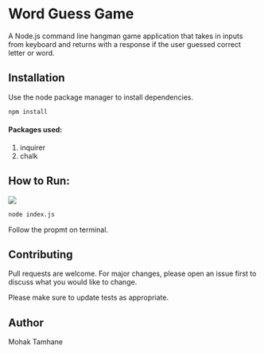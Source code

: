 # Word Guess Game

A Node.js command line hangman game application that takes in inputs from keyboard and returns with a response if the user guessed correct letter or word.

## Installation

Use the node package manager to install dependencies.

```bash
npm install 
```
#### Packages used:
1. inquirer
2. chalk

## How to Run:
![](liriApp.gif)
```bash
node index.js 
```
Follow the propmt on terminal.

## Contributing
Pull requests are welcome. For major changes, please open an issue first to discuss what you would like to change.

Please make sure to update tests as appropriate.

## Author
Mohak Tamhane
